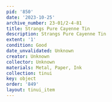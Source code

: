 ```yaml
---
pid: '850'
date: '2023-10-25'
archive_number: 23-01/2-4-81
title: Strangs Pure Cayenne Tin
description: Strangs Pure Cayenne Tin
extent: '1'
condition: Good
date_unvalidated: Unknown
creator: Unknown
collector: Unknown
materials: Metal, Paper, Ink
collection: tinui
key: object
order: '849'
layout: tinui_item
---
```

